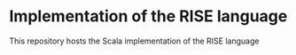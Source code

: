 # Implementation of the RISE language

This repository hosts the Scala implementation of the RISE language
